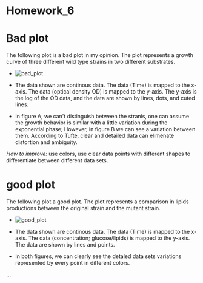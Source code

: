 Homework\_6
================

# Bad plot

The following plot is a bad plot in my opinion. The plot represents a growth curve of three different wild type strains in two different substrates.

-   ![bad\_plot](/Users/AliAbdulaziz/Desktop/UTK/Fall2021/MICR575/MICR_575/bad_plot.png)

-   The data shown are continous data. The data (Time) is mapped to the x-axis. The data (optical density OD) is mapped to the y-axis. The y-axis is the log of the OD data, and the data are shown by lines, dots, and cuted lines.

-   In figure A, we can't distinguish between the stranis, one can assume the growth behavior is similar with a little variation during the exponential phase; However, in figure B we can see a variation between them. According to Tufte, clear and detailed data can elimenate distortion and ambiguity.

*How to improve:* use colors, use clear data points with different shapes to differentiate between different data sets.

# good plot

The following plot a good plot. The plot represents a comparison in lipids productions between the original strain and the mutant strain.

-   ![good\_plot](/Users/AliAbdulaziz/Desktop/UTK/Fall2021/MICR575/MICR_575/good_plot.png)

-   The data shown are continous data. The data (Time) is mapped to the x-axis. The data (concentration; glucose/lipids) is mapped to the y-axis. The data are shown by lines and points.

-   In both figures, we can clearly see the detaled data sets variations represented by every point in different colors.

...
